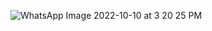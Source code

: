 
![WhatsApp Image 2022-10-10 at 3 20 25 PM](https://user-images.githubusercontent.com/113347504/194840065-6216a74b-3066-44c4-9c9c-bd23c60f95f4.jpeg)
